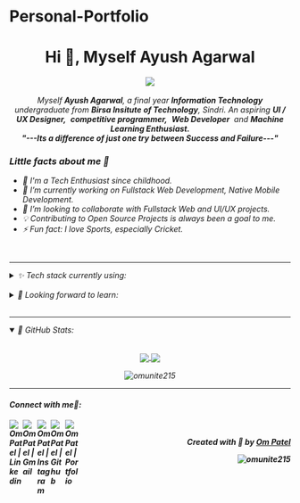 # Personal-Portfolio
<h1 align="center">Hi 🙏, Myself Ayush Agarwal</h1>
<p align="center">
  <a href="https://github.com/Ratheshan03/readme-typing-svg"><img src="https://readme-typing-svg.herokuapp.com?lines=Information+Technology+Undergraduate;UI+/+UX+Designer;Web+Developer;Data+Analyst;Aspiring+Learner&center=true&width=500&height=50"></a>
</p>

<p align="center">
  <em>
    Myself <b>Ayush Agarwal</b>, a final year <b>Information Technology</b> undergraduate from <b>Birsa Insitute of Technology</b>, Sindri.
    An aspiring <b>UI / UX Designer,</b>&nbsp; <b>competitive programmer,</b>&nbsp; <b>Web Developer</b>&nbsp; and <b> Machine Learning Enthusiast.</b> 
  <br>
  <b><i>"---Its a difference of just one try between Success and Failure---"</i></b>
</p>

<h3>Little facts about me 🧑</h3>

- 🧞 I'm a Tech Enthusiast since childhood.
- 🔭 I’m currently working on Fullstack Web Development, Native Mobile Development.
- 👯 I’m looking to collaborate with Fullstack Web and UI/UX projects.
- 💡 Contributing to Open Source Projects is always been a goal to me.
- ⚡ Fun fact: I love Sports, especially Cricket.
<br>

---

<details>
<summary>
  ✨ Tech stack currently using:
</summary>
   <br>
<code><a href="https://www.oracle.com/java/" target="_blank"><img height="30" src="https://www.vectorlogo.zone/logos/java/java-icon.svg"></a></code>
<code><a href="https://www.javascript.com/" target="_blank"><img height="30" src="https://raw.githubusercontent.com/devicons/devicon/master/icons/javascript/javascript-plain.svg"></a></code>
<code><a href="https://www.typescriptlang.org/" target="_blank"><img height="30" src="https://www.vectorlogo.zone/logos/typescriptlang/typescriptlang-icon.svg" alt="TypeScript"></a></code>
<code><a href="https://reactjs.org/" target="_blank"><img height="30" src="https://www.vectorlogo.zone/logos/reactjs/reactjs-icon.svg"></a></code>
<code><a href="https://nextjs.org/" target="_blank"><img height="30" src="https://upload.wikimedia.org/wikipedia/commons/thumb/1/10/Cib-next-js_%28CoreUI_Icons_v1.0.0%29.svg/120px-Cib-next-js_%28CoreUI_Icons_v1.0.0%29.svg.png"></a></code>
<code><a href="https://www.w3schools.com/html/" target="_blank"><img height="30" src="https://www.vectorlogo.zone/logos/w3_html5/w3_html5-icon.svg"></a></code>
<code><a href="https://www.w3schools.com/css/" target="_blank"><img height="30" src="https://raw.githubusercontent.com/devicons/devicon/master/icons/css3/css3-original.svg"></a></code>
<code><a href="https://www.netlify.com/" target="_blank"><img src="https://www.vectorlogo.zone/logos/netlify/netlify-icon.svg" alt="netlify"  height="30"></a></code>
<code><a href="https://redux.js.org" target="_blank"> <img src="https://raw.githubusercontent.com/devicons/devicon/master/icons/redux/redux-original.svg" alt="redux" height="30"></a></code>
<code><a href="https://sass-lang.com" target="_blank"> <img src="https://raw.githubusercontent.com/devicons/devicon/master/icons/sass/sass-original.svg" alt="sass"  height="30"></a></code>
<code><a href="https://getbootstrap.com/" target="_blank"><img height="30" src="https://upload.wikimedia.org/wikipedia/commons/thumb/b/b2/Bootstrap_logo.svg/512px-Bootstrap_logo.svg.png?20210507000024"></a></code>
 <code> <a href="https://tailwindcss.com/" target="_blank"> <img src="https://www.vectorlogo.zone/logos/tailwindcss/tailwindcss-icon.svg" alt="tailwind" height="30"/> </a> </code>
<code><a href="https://nodejs.org/en/" target="_blank"><img height="30" src="https://www.vectorlogo.zone/logos/nodejs/nodejs-icon.svg"></a></code>
<code><a href="https://git-scm.com/" target="_blank"><img height="30" src="https://www.vectorlogo.zone/logos/git-scm/git-scm-icon.svg"></a></code>
</details>
<br>

<details>
<summary>
  🌱 Looking forward to learn:
</summary>
   <br>
<code><a href="https://flutter.dev/" target="_blank"><img height="30" src="https://www.vectorlogo.zone/logos/flutterio/flutterio-icon.svg"></a></code>
<code><a href="https://cloud.google.com/" target="_blank"><img height="30" src="https://www.vectorlogo.zone/logos/google_cloud/google_cloud-icon.svg"></a></code>
<code><a href="https://analytics.google.com/" target="_blank"><img height="30" src="https://www.vectorlogo.zone/logos/google_analytics/google_analytics-icon.svg"></a></code>
<code><a href="https://www.tensorflow.org/" target="_blank"><img height="30" src="https://www.vectorlogo.zone/logos/tensorflow/tensorflow-icon.svg"></a></code>
<code><a href="https://reactnative.dev/" target="_blank"><img height="30" src="https://www.vectorlogo.zone/logos/reactjs/reactjs-icon.svg"></a></code>
<code><a href="https://aws.amazon.com/" target="_blank"><img height="30" src="https://www.vectorlogo.zone/logos/amazon_aws/amazon_aws-icon.svg"></a></code>
</details>
<br>

---

<details open="">
<summary>
 📔 GitHub Stats:
</summary>
<br>
<p align="center">
  <a href="https://github.com/omunite215">
    <img align="center"  height="175px" src="https://github-readme-stats.vercel.app/api?username=omunite215&show_icons=true&hide_border=true&title_color=94b4a4&amp&icon_color=FFFFFF&amp&text_color=FFFFFF&amp&bg_color=000000&count_private=true&include_all_commits=true"/>
  </a>
  <a href="https://github.com/omunite215">
    <img align="center" height="175px"  src="https://github-readme-stats.vercel.app/api/top-langs/?username=omunite215&text_color=FFFFFF&bg_color=000000&title_color=94b4a4&langs_count=15&layout=compact&hide_border=true" />
  </a>
</p>
  <p align="center"><img align="center" src="https://github-readme-streak-stats.herokuapp.com/?user=omunite215&text_color=FFFFFF&bg_color=000000&title_color=94b4a4&langs_count=15&layout=compact&hide_border=true" alt="omunite215" /></p>
</details>

---

<h4> Connect with me🤝: <h4>
  </hr>
  <a href="https://www.linkedin.com/in/om-patel-401068143/">
   <img align="left" alt=" Om Patel | Linkedin" width="24px" src="https://www.vectorlogo.zone/logos/linkedin/linkedin-icon.svg" />
  </a>
  <a href="mailto:omunite21@gmail.com">
    <img align="left" alt="Om Patel | Gmail" width="26px" src="https://www.vectorlogo.zone/logos/gmail/gmail-icon.svg" />
  </a>
  <a href="https://www.instagram.com/_21omp/">
    <img align="left" alt="Om Patel | Instagram" width="24px" src="https://www.vectorlogo.zone/logos/instagram/instagram-icon.svg" />
  </a>
   <a href="https://github.com/omunite215">
    <img align="left" alt="Om Patel | Github" width="26px" src="https://www.vectorlogo.zone/logos/github/github-tile.svg" />
  </a>
  <a href="https://portfoliobyom.netlify.app/">
    <img align="left" alt="Om Patel | Portfolio" width="26px" src="https://www.svgrepo.com/show/474386/internet.svg" />
  </a>
  <br>
  
<p align="right" > Created with 🧡 by <a href="https://github.com/omunite215">Om Patel</a></p>
<p align="right" > <img src="https://komarev.com/ghpvc/?username=omunite215&label=Profile%20views&color=0e75b6&style=flat" alt="omunite215" /> </p>
